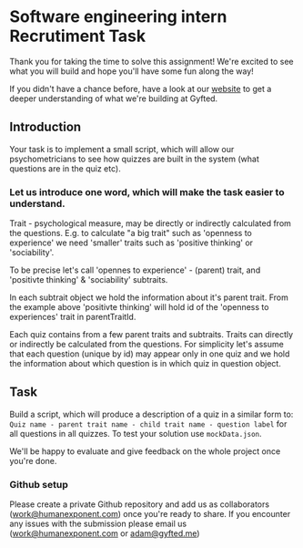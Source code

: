 # Software engineering intern Recrutiment Task

Thank you for taking the time to solve this assignment! We're excited to see what you will build and hope you'll have some fun along the way!

If you didn't have a chance before, have a look at our [website](https://gyfted.me/) to get a deeper understanding of what we're building at Gyfted.


## Introduction
Your task is to implement a small script, which will allow our psychometricians to see how quizzes are built in the system (what questions are in the quiz etc).

### Let us introduce one word, which will make the task easier to understand.
Trait - psychological measure, may be directly or indirectly calculated from the questions.
E.g. to calculate "a big trait" such as 'openness to experience' we need 'smaller' traits such as 'positive thinking' or 'sociability'. 

To be precise let's call 'opennes to experience' - (parent) trait, and 'positivte thinking' & 'sociability' subtraits.

In each subtrait object we hold the information about it's parent trait. From the example above 'positivte thinking' will hold id of the 'openness to experiences' trait in parentTraitId.
 

Each quiz contains from a few parent traits and subtraits.
Traits can directly or indirectly be calculated from the questions.
For simplicity let's assume that each question (unique by id) may appear only in one quiz and we hold the information about which question is in which quiz in question object.

## Task
Build a script, which will produce a description of a quiz in a similar form to: `Quiz name - parent trait name - child trait name - question label` for all questions in all quizzes.
To test your solution use `mockData.json`.

We'll be happy to evaluate and give feedback on the whole project once you're done.

### Github setup

Please create a private Github repository and add us as collaborators (work@humanexponent.com) once you're ready to share.
If you encounter any issues with the submission please email us (work@humanexponent.com or adam@gyfted.me)

